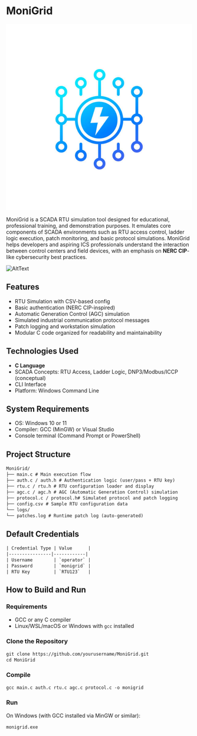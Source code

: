 # MoniGrid

![AltText](power_dist.jpg)

MoniGrid is a SCADA RTU simulation tool designed for educational, professional training, and demonstration purposes. It emulates core components of SCADA environments such as RTU access control, ladder logic execution, patch monitoring, and basic protocol simulations. MoniGrid helps developers and aspiring ICS professionals understand the interaction between control centers and field devices, with an emphasis on **NERC CIP**-like cybersecurity best practices.

![AltText](monigrid_example)
## Features

- RTU Simulation with CSV-based config
- Basic authentication (NERC CIP-inspired)
- Automatic Generation Control (AGC) simulation
- Simulated industrial communication protocol messages
- Patch logging and workstation simulation
- Modular C code organized for readability and maintainability

## Technologies Used

- **C Language**
- SCADA Concepts: RTU Access, Ladder Logic, DNP3/Modbus/ICCP (conceptual)
- CLI Interface
- Platform: Windows Command Line

## System Requirements

- OS: Windows 10 or 11
- Compiler: GCC (MinGW) or Visual Studio
- Console terminal (Command Prompt or PowerShell)
  
## Project Structure
```
MoniGrid/
├── main.c # Main execution flow
├── auth.c / auth.h # Authentication logic (user/pass + RTU key)
├── rtu.c / rtu.h # RTU configuration loader and display
├── agc.c / agc.h # AGC (Automatic Generation Control) simulation
├── protocol.c / protocol.h# Simulated protocol and patch logging
├── config.csv # Sample RTU configuration data
└── logs/
└── patches.log # Runtime patch log (auto-generated)
```


## Default Credentials
```
| Credential Type | Value      |
|----------------|------------|
| Username        | `operator` |
| Password        | `monigrid` |
| RTU Key         | `RTU123`   |
```

## How to Build and Run

### Requirements
- GCC or any C compiler
- Linux/WSL/macOS or Windows with `gcc` installed

### Clone the Repository
```
git clone https://github.com/yourusername/MoniGrid.git
cd MoniGrid
```
### Compile
```
gcc main.c auth.c rtu.c agc.c protocol.c -o monigrid
```
### Run
On Windows (with GCC installed via MinGW or similar):
```
monigrid.exe
```
